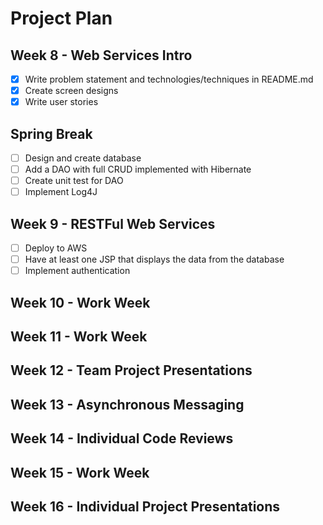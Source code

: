 # Project Plan
## Week 8 - Web Services Intro
- [x] Write problem statement and technologies/techniques in README.md
- [x] Create screen designs
- [x] Write user stories
## Spring Break
- [ ] Design and create database
- [ ] Add a DAO with full CRUD implemented with Hibernate
- [ ] Create unit test for DAO
- [ ] Implement Log4J
## Week 9 - RESTFul Web Services
- [ ] Deploy to AWS
- [ ] Have at least one JSP that displays the data from the database
- [ ] Implement authentication
## Week 10 - Work Week
## Week 11 - Work Week
## Week 12 - Team Project Presentations
## Week 13 - Asynchronous Messaging
## Week 14 - Individual Code Reviews
## Week 15 - Work Week
## Week 16 - Individual Project Presentations